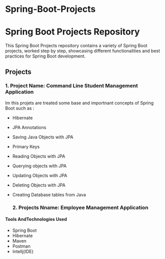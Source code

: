 # Spring-Boot-Projects

# Spring Boot Projects Repository

This Spring Boot Projects repository contains a variety of Spring Boot projects, worked step by step, showcasing different functionalities and best practices for Spring Boot development.

## Projects

### 1. Project Name: Command Line Student Management Application 

Im this projets are treated some base and importnant concepts of Spring Boot such as :
- Hibernate
- JPA Annotations
- Saving Java Objects with JPA
- Primary Keys
- Reading Objects with JPA
- Querying objects with JPA
- Updating Objects with JPA
- Deleting Objects with JPA
- Creating Database tables from Java

  ### 2. Projects Nname: Employee Management Application 

#### Tools AndTechnologies Used
- Spring Boot
- Hibernate
- Maven
- Postman
- Intellj(IDE)

